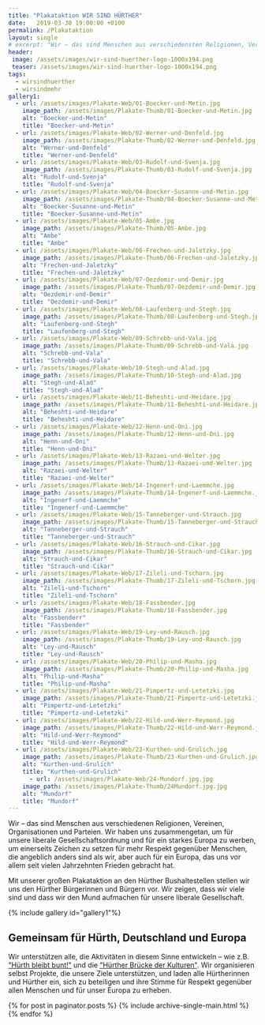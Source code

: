 ```yaml
---
title: "Plakataktion WIR SIND HÜRTHER"
date:   2019-03-30 19:00:00 +0100
permalink: /Plakataktion
layout: single
# excerpt: "Wir – das sind Menschen aus verschiedensten Religionen, Vereinen, Organisationen und Parteien."
header:
 image: /assets/images/wir-sind-huerther-logo-1000x194.png
 teaser: /assets/images/wir-sind-huerther-logo-1000x194.png
tags: 
  - wirsindhuerther
  - wirsindmehr
gallery1:
  - url: /assets/images/Plakate-Web/01-Boecker-und-Metin.jpg
    image_path: /assets/images/Plakate-Thumb/01-Boecker-und-Metin.jpg
    alt: "Boecker-und-Metin"
    title: "Boecker-und-Metin"
  - url: /assets/images/Plakate-Web/02-Werner-und-Denfeld.jpg
    image_path: /assets/images/Plakate-Thumb/02-Werner-und-Denfeld.jpg
    alt: "Werner-und-Denfeld"
    title: "Werner-und-Denfeld"
  - url: /assets/images/Plakate-Web/03-Rudolf-und-Svenja.jpg
    image_path: /assets/images/Plakate-Thumb/03-Rudolf-und-Svenja.jpg
    alt: "Rudolf-und-Svenja"
    title: "Rudolf-und-Svenja"
  - url: /assets/images/Plakate-Web/04-Boecker-Susanne-und-Metin.jpg
    image_path: /assets/images/Plakate-Thumb/04-Boecker-Susanne-und-Metin.jpg
    alt: "Boecker-Susanne-und-Metin"
    title: "Boecker-Susanne-und-Metin"
  - url: /assets/images/Plakate-Web/05-Ambe.jpg
    image_path: /assets/images/Plakate-Thumb/05-Ambe.jpg
    alt: "Ambe"
    title: "Ambe"
  - url: /assets/images/Plakate-Web/06-Frechen-und-Jaletzky.jpg
    image_path: /assets/images/Plakate-Thumb/06-Frechen-und-Jaletzky.jpg
    alt: "Frechen-und-Jaletzky"
    title: "Frechen-und-Jaletzky"
  - url: /assets/images/Plakate-Web/07-Oezdemir-und-Demir.jpg
    image_path: /assets/images/Plakate-Thumb/07-Oezdemir-und-Demir.jpg
    alt: "Oezdemir-und-Demir"
    title: "Oezdemir-und-Demir"
  - url: /assets/images/Plakate-Web/08-Laufenberg-und-Stegh.jpg
    image_path: /assets/images/Plakate-Thumb/08-Laufenberg-und-Stegh.jpg
    alt: "Laufenberg-und-Stegh"
    title: "Laufenberg-und-Stegh"
  - url: /assets/images/Plakate-Web/09-Schrebb-und-Vala.jpg
    image_path: /assets/images/Plakate-Thumb/09-Schrebb-und-Vala.jpg
    alt: "Schrebb-und-Vala"
    title: "Schrebb-und-Vala"
  - url: /assets/images/Plakate-Web/10-Stegh-und-Alad.jpg
    image_path: /assets/images/Plakate-Thumb/10-Stegh-und-Alad.jpg
    alt: "Stegh-und-Alad"
    title: "Stegh-und-Alad"
  - url: /assets/images/Plakate-Web/11-Beheshti-und-Heidare.jpg
    image_path: /assets/images/Plakate-Thumb/11-Beheshti-und-Heidare.jpg
    alt: "Beheshti-und-Heidare"
    title: "Beheshti-und-Heidare"
  - url: /assets/images/Plakate-Web/12-Henn-und-Oni.jpg
    image_path: /assets/images/Plakate-Thumb/12-Henn-und-Oni.jpg
    alt: "Henn-und-Oni"
    title: "Henn-und-Oni"
  - url: /assets/images/Plakate-Web/13-Razaei-und-Welter.jpg
    image_path: /assets/images/Plakate-Thumb/13-Razaei-und-Welter.jpg
    alt: "Razaei-und-Welter"
    title: "Razaei-und-Welter"
  - url: /assets/images/Plakate-Web/14-Ingenerf-und-Laemmche.jpg
    image_path: /assets/images/Plakate-Thumb/14-Ingenerf-und-Laemmche.jpg
    alt: "Ingenerf-und-Laemmche"
    title: "Ingenerf-und-Laemmche"
  - url: /assets/images/Plakate-Web/15-Tanneberger-und-Strauch.jpg
    image_path: /assets/images/Plakate-Thumb/15-Tanneberger-und-Strauch.jpg
    alt: "Tanneberger-und-Strauch"
    title: "Tanneberger-und-Strauch"
  - url: /assets/images/Plakate-Web/16-Strauch-und-Cikar.jpg
    image_path: /assets/images/Plakate-Thumb/16-Strauch-und-Cikar.jpg
    alt: "Strauch-und-Cikar"
    title: "Strauch-und-Cikar"
  - url: /assets/images/Plakate-Web/17-Zileli-und-Tschorn.jpg
    image_path: /assets/images/Plakate-Thumb/17-Zileli-und-Tschorn.jpg
    alt: "Zileli-und-Tschorn"
    title: "Zileli-und-Tschorn"
  - url: /assets/images/Plakate-Web/18-Fassbender.jpg
    image_path: /assets/images/Plakate-Thumb/18-Fassbender.jpg
    alt: "Fassbenderr"
    title: "Fassbender"
  - url: /assets/images/Plakate-Web/19-Ley-und-Rausch.jpg
    image_path: /assets/images/Plakate-Thumb/19-Ley-und-Rausch.jpg
    alt: "Ley-und-Rausch"
    title: "Ley-und-Rausch"
  - url: /assets/images/Plakate-Web/20-Philip-und-Masha.jpg
    image_path: /assets/images/Plakate-Thumb/20-Philip-und-Masha.jpg
    alt: "Philip-und-Masha"
    title: "Philip-und-Masha"
  - url: /assets/images/Plakate-Web/21-Pimpertz-und-Letetzki.jpg
    image_path: /assets/images/Plakate-Thumb/21-Pimpertz-und-Letetzki.jpg
    alt: "Pimpertz-und-Letetzki"
    title: "Pimpertz-und-Letetzki"
  - url: /assets/images/Plakate-Web/22-Hild-und-Werr-Reymond.jpg
    image_path: /assets/images/Plakate-Thumb/22-Hild-und-Werr-Reymond.jpg
    alt: "Hild-und-Werr-Reymond"
    title: "Hild-und-Werr-Reymond"
  - url: /assets/images/Plakate-Web/23-Kurthen-und-Grulich.jpg
    image_path: /assets/images/Plakate-Thumb/23-Kurthen-und-Grulich.jpg
    alt: "Kurthen-und-Grulich"
    title: "Kurthen-und-Grulich"
      - url: /assets/images/Plakate-Web/24-Mundorf.jpg.jpg
    image_path: /assets/images/Plakate-Thumb/24Mundorf.jpg.jpg
    alt: "Mundorf"
    title: "Mundorf"
---
```


Wir – das sind Menschen aus verschiedenen Religionen, Vereinen, Organisationen und Parteien. Wir haben uns zusammengetan, um für unsere liberale Gesellschaftsordnung und für ein starkes Europa zu werben, um einerseits Zeichen zu setzen für mehr Respekt gegenüber Menschen, die angeblich anders sind als wir, aber auch für ein Europa, das uns vor allem seit vielen Jahrzehnten Frieden gebracht hat.

Mit unserer großen Plakataktion an den Hürther Bushaltestellen stellen wir uns den Hürther Bürgerinnen und Bürgern vor. Wir zeigen, dass wir viele sind und dass wir den Mund aufmachen für unsere liberale Gesellschaft.

{% include gallery id="gallery1"%}

## Gemeinsam für Hürth, Deutschland und Europa
Wir unterstützen alle, die Aktivitäten in diesem Sinne entwickeln – wie z.B. ["Hürth bleibt bunt!"](https://huerth-bleibt-bunt.de) und die ["Hürther Brücke der Kulturen"](http://huerther-bruecke-der-kulturen.de/). Wir organisieren selbst Projekte, die unsere Ziele unterstützen, und laden alle Hürtherinnen und Hürther ein, sich zu beteiligen und ihre Stimme für Respekt gegenüber allen Menschen und für unser Europa zu erheben. 
 
{% for post in paginator.posts %}
  {% include archive-single-main.html %}
{% endfor %}


